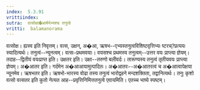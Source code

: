 ```yaml
---
index:  5.3.91
vrittiindex: 
sutra:  वत्सोक्षा�आर्षभेभ्यश्च तनुत्वे
vritti:  balamanorama 
---
```


वत्सोक्ष। ह्यस्व इति निवृत्तम्। वत्स, उक्षन्, अ�आ, ऋषभ--एभ्यस्तनुत्वविशिष्टवृत्तिभ्यः ष्टरच्?प्रत्ययः स्यादित्यर्थः। तनुत्वं--न्यूनत्वम्। वत्सः-प्रथमवयाः। वयसश्च प्रथमस्य तनुत्वम्--उत्तर वयः प्राप्त्या ज्ञेयम्। तदाह--द्वितीयं वयःप्राप्त इति। उक्षतर इति। उक्षा--तरुणो बलीवर्दः। तारूण्यस्य तनुत्वं तृतीयवयः प्राप्त्या ज्ञेयम्। अ�आतर इति। गर्दमेन अ�आआयामुत्पादितः। अ�आतरः--अ�आतरत्वं च अ�आत्वापेक्षया न्यूनमेव। ऋषभतर इति। ऋषभो-भारस्य वोढा तस्य तनुत्वं भारोद्वहने मन्दशक्तिता, तद्वानित्यर्थः। तनुः कृशो वत्सो वत्सतर इति कुतो नेत्यत आह--प्रवृत्तिनिमित्ततनुत्वे एवायमिति। एतच्च भाष्ये स्पष्टम्।

